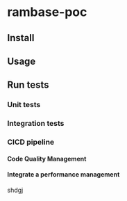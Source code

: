 # rambase-poc

## Install

## Usage

## Run tests

### Unit tests

### Integration tests

### CICD pipeline

#### Code Quality Management

#### Integrate a performance management

shdgj
